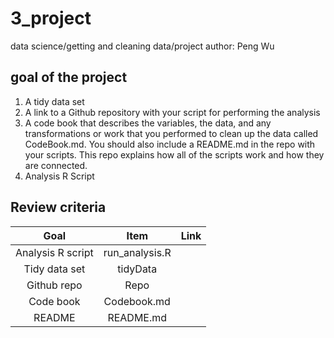 # 3_project
data science/getting and cleaning data/project
author: Peng Wu

## goal of the project
1. A tidy data set
2. A link to a Github repository with your script for performing the analysis
3. A code book that describes the variables, the data, and any transformations or work that you performed to clean up the data called CodeBook.md. You should also include a README.md in the repo with your scripts. This repo explains how all of the scripts work and how they are connected.
4. Analysis R Script

## Review criteria
|Goal|Item|Link|
|:-:|:-:|:-:|
|Analysis R script|run_analysis.R||
|Tidy data set|tidyData||
|Github repo|Repo||
|Code book|Codebook.md||
|README|README.md||
